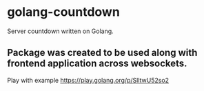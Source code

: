 # golang-countdown
Server countdown written on Golang.

## Package was created to be used along with frontend application across websockets.

Play with example https://play.golang.org/p/SlltwU52so2
